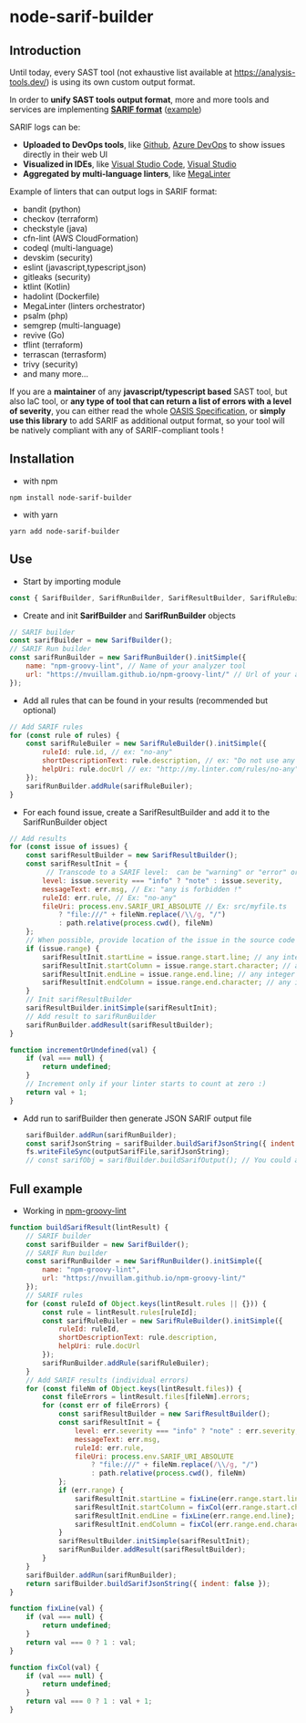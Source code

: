 # node-sarif-builder

## Introduction

Until today, every SAST tool (not exhaustive list available at <https://analysis-tools.dev/>) is using its own custom output format.

In order to **unify SAST tools output format**, more and more tools and services are implementing [**SARIF format**](https://sarifweb.azurewebsites.net/) ([example](https://github.com/microsoft/sarif-tutorials/blob/main/samples/1-Introduction/simple-example.sarif))

SARIF logs can be:
- **Uploaded to DevOps tools**, like [Github](https://docs.github.com/en/code-security/code-scanning/integrating-with-code-scanning/sarif-support-for-code-scanning), [Azure DevOps](https://github.com/microsoft/sarif-azuredevops-extension) to show issues directly in their web UI
- **Visualized in IDEs**, like [Visual Studio Code](https://marketplace.visualstudio.com/items?itemName=MS-SarifVSCode.sarif-viewer), [Visual Studio](https://marketplace.visualstudio.com/items?itemName=WDGIS.MicrosoftSarifViewer)
- **Aggregated by multi-language linters**, like [MegaLinter](https://megalinter.github.io/latest/)

Example of linters that can output logs in SARIF format:

- bandit (python)
- checkov (terraform)
- checkstyle (java)
- cfn-lint (AWS CloudFormation)
- codeql (multi-language)
- devskim (security)
- eslint (javascript,typescript,json)
- gitleaks (security)
- ktlint (Kotlin)
- hadolint (Dockerfile)
- MegaLinter (linters orchestrator)
- psalm (php)
- semgrep (multi-language)
- revive (Go)
- tflint (terraform)
- terrascan (terrasform)
- trivy (security)
- and many more...

If you are a **maintainer** of any **javascript/typescript based** SAST tool, but also IaC tool, or **any type of tool that can return a list of errors with a level of severity**, you can either read the whole [OASIS Specification](https://docs.oasis-open.org/sarif/sarif/v2.1.0/csprd01/sarif-v2.1.0-csprd01.html), or **simply use this library** to add SARIF as additional output format, so your tool will be natively compliant with any of SARIF-compliant tools !

## Installation

- with npm

```shell
npm install node-sarif-builder
```

- with yarn

```shell
yarn add node-sarif-builder
```

## Use

- Start by importing module

```javascript
const { SarifBuilder, SarifRunBuilder, SarifResultBuilder, SarifRuleBuilder } = require("node-sarif-builder");
```

- Create and init **SarifBuilder** and **SarifRunBuilder** objects

```javascript
// SARIF builder
const sarifBuilder = new SarifBuilder();
// SARIF Run builder
const sarifRunBuilder = new SarifRunBuilder().initSimple({
    name: "npm-groovy-lint", // Name of your analyzer tool
    url: "https://nvuillam.github.io/npm-groovy-lint/" // Url of your analyzer tool
});
```

- Add all rules that can be found in your results (recommended but optional)

```javascript
// Add SARIF rules
for (const rule of rules) {
    const sarifRuleBuiler = new SarifRuleBuilder().initSimple({
        ruleId: rule.id, // ex: "no-any"
        shortDescriptionText: rule.description, // ex: "Do not use any in your code !"
        helpUri: rule.docUrl // ex: "http://my.linter.com/rules/no-any"
    });
    sarifRunBuilder.addRule(sarifRuleBuiler);
}
```

- For each found issue, create a SarifResultBuilder and add it to the SarifRunBuilder object

```javascript
// Add results
for (const issue of issues) {
    const sarifResultBuilder = new SarifResultBuilder();
    const sarifResultInit = {
         // Transcode to a SARIF level:  can be "warning" or "error" or "note"
        level: issue.severity === "info" ? "note" : issue.severity,
        messageText: err.msg, // Ex: "any is forbidden !"
        ruleId: err.rule, // Ex: "no-any"
        fileUri: process.env.SARIF_URI_ABSOLUTE // Ex: src/myfile.ts
            ? "file:///" + fileNm.replace(/\\/g, "/")
            : path.relative(process.cwd(), fileNm)
    };
    // When possible, provide location of the issue in the source code
    if (issue.range) {
        sarifResultInit.startLine = issue.range.start.line; // any integer >= 1 (optional)
        sarifResultInit.startColumn = issue.range.start.character; // any integer >= 1 (optional)
        sarifResultInit.endLine = issue.range.end.line; // any integer >= 1 (optional)
        sarifResultInit.endColumn = issue.range.end.character; // any integer >= 1 (optional)
    }
    // Init sarifResultBuilder
    sarifResultBuilder.initSimple(sarifResultInit); 
    // Add result to sarifRunBuilder
    sarifRunBuilder.addResult(sarifResultBuilder);
}

function incrementOrUndefined(val) {
    if (val === null) {
        return undefined;
    }
    // Increment only if your linter starts to count at zero :)
    return val + 1; 
}
```

- Add run to sarifBuilder then generate JSON SARIF output file

```javascript
    sarifBuilder.addRun(sarifRunBuilder);
    const sarifJsonString = sarifBuilder.buildSarifJsonString({ indent: false }); // indent:true if you like
    fs.writeFileSync(outputSarifFile,sarifJsonString);
    // const sarifObj = sarifBuilder.buildSarifOutput(); // You could also just get the Sarif log as an object and not a string
```

## Full example

- Working in [npm-groovy-lint]()

```javascript
function buildSarifResult(lintResult) {
    // SARIF builder
    const sarifBuilder = new SarifBuilder();
    // SARIF Run builder
    const sarifRunBuilder = new SarifRunBuilder().initSimple({
        name: "npm-groovy-lint",
        url: "https://nvuillam.github.io/npm-groovy-lint/"
    });
    // SARIF rules
    for (const ruleId of Object.keys(lintResult.rules || {})) {
        const rule = lintResult.rules[ruleId];
        const sarifRuleBuiler = new SarifRuleBuilder().initSimple({
            ruleId: ruleId,
            shortDescriptionText: rule.description,
            helpUri: rule.docUrl
        });
        sarifRunBuilder.addRule(sarifRuleBuiler);
    }
    // Add SARIF results (individual errors)
    for (const fileNm of Object.keys(lintResult.files)) {
        const fileErrors = lintResult.files[fileNm].errors;
        for (const err of fileErrors) {
            const sarifResultBuilder = new SarifResultBuilder();
            const sarifResultInit = {
                level: err.severity === "info" ? "note" : err.severity, // Other values can be "warning" or "error"
                messageText: err.msg,
                ruleId: err.rule,
                fileUri: process.env.SARIF_URI_ABSOLUTE
                    ? "file:///" + fileNm.replace(/\\/g, "/")
                    : path.relative(process.cwd(), fileNm)
            };
            if (err.range) {
                sarifResultInit.startLine = fixLine(err.range.start.line);
                sarifResultInit.startColumn = fixCol(err.range.start.character);
                sarifResultInit.endLine = fixLine(err.range.end.line);
                sarifResultInit.endColumn = fixCol(err.range.end.character);
            }
            sarifResultBuilder.initSimple(sarifResultInit);
            sarifRunBuilder.addResult(sarifResultBuilder);
        }
    }
    sarifBuilder.addRun(sarifRunBuilder);
    return sarifBuilder.buildSarifJsonString({ indent: false });
}

function fixLine(val) {
    if (val === null) {
        return undefined;
    }
    return val === 0 ? 1 : val;
}

function fixCol(val) {
    if (val === null) {
        return undefined;
    }
    return val === 0 ? 1 : val + 1;
}
```